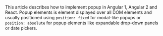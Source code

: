 This article describes how to implement popup in Angular 1, Angular 2 and React.
Popup elements is element displayed over all DOM elements and usually positioned using `position: fixed` for modal-like popups or
`position: absolute` for popup elements like expandable drop-down panels or date pickers.

 